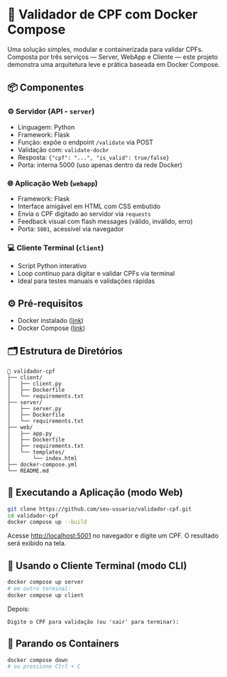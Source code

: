 # 🔐 Validador de CPF com Docker Compose

Uma solução simples, modular e containerizada para validar CPFs. Composta por três serviços — Server, WebApp e Cliente — este projeto demonstra uma arquitetura leve e prática baseada em Docker Compose.

## 📦 Componentes

### ⚙️ Servidor (API - `server`)
- Linguagem: Python
- Framework: Flask
- Função: expõe o endpoint `/validate` via POST
- Validação com: `validate-docbr`
- Resposta: `{"cpf": "...", "is_valid": true/false}`
- Porta: interna 5000 (uso apenas dentro da rede Docker)

### 🌐 Aplicação Web (`webapp`)
- Framework: Flask
- Interface amigável em HTML com CSS embutido
- Envia o CPF digitado ao servidor via `requests`
- Feedback visual com flash messages (válido, inválido, erro)
- Porta: `5001`, acessível via navegador

### 💻 Cliente Terminal (`client`)
- Script Python interativo
- Loop contínuo para digitar e validar CPFs via terminal
- Ideal para testes manuais e validações rápidas

## ⚙️ Pré-requisitos

- Docker instalado ([link](https://docs.docker.com/engine/install/))
- Docker Compose ([link](https://docs.docker.com/compose/install/))

## 🗂 Estrutura de Diretórios

```
📁 validador-cpf
├── client/
│   ├── client.py
│   ├── Dockerfile
│   └── requirements.txt
├── server/
│   ├── server.py
│   ├── Dockerfile
│   └── requirements.txt
├── web/
│   ├── app.py
│   ├── Dockerfile
│   ├── requirements.txt
│   └── templates/
│       └── index.html
├── docker-compose.yml
└── README.md
```

## 🚀 Executando a Aplicação (modo Web)

```bash
git clone https://github.com/seu-usuario/validador-cpf.git
cd validador-cpf
docker compose up --build
```

Acesse [http://localhost:5001](http://localhost:5001) no navegador e digite um CPF. O resultado será exibido na tela.

## 🧪 Usando o Cliente Terminal (modo CLI)

```bash
docker compose up server
# em outro terminal:
docker compose up client
```

Depois:
```
Digite o CPF para validação (ou 'sair' para terminar):
```

## 🛑 Parando os Containers

```bash
docker compose down
# ou pressione Ctrl + C
```


